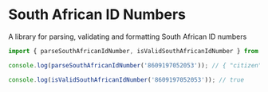 # South African ID Numbers

A library for parsing, validating and formatting South African ID numbers

```typescript
import { parseSouthAfricanIdNumber, isValidSouthAfricanIdNumber } from 'south-african-id-numbers';

console.log(parseSouthAfricanIdNumber('8609197052053')); // { "citizen":true,"dateOfBirth":"1986-09-19","gender":"MALE","permanentResident":false }

console.log(isValidSouthAfricanIdNumber('8609197052053')); // true
```
